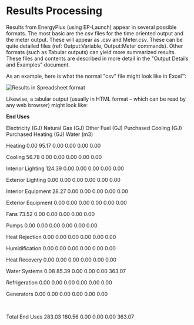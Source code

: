 # Results Processing

Results from EnergyPlus (using EP-Launch) appear in several possible formats.  The most basic are the csv files for the time oriented output and the meter output.  These will appear as <filename>.csv and <filename>Meter.csv.  These can be quite detailed files (ref: Output:Variable, Output:Meter commands).  Other formats (such as Tabular outputs) can yield more summarized results.  These files and contents are described in more detail in the "Output Details and Examples" document.

As an example, here is what the normal "csv" file might look like in Excel™:

![Results in Spreadsheet format](media/results-in-spreadsheet-format.png)


Likewise, a tabular output (usually in HTML format – which can be read by any web browser) might look like:

**End Uses**

Electricity (GJ)
Natural Gas (GJ)
Other Fuel (GJ)
Purchased Cooling (GJ)
Purchased Heating (GJ)
Water (m3)

Heating
0.00
95.17
0.00
0.00
0.00
0.00

Cooling
56.78
0.00
0.00
0.00
0.00
0.00

Interior Lighting
124.39
0.00
0.00
0.00
0.00
0.00

Exterior Lighting
0.00
0.00
0.00
0.00
0.00
0.00

Interior Equipment
28.27
0.00
0.00
0.00
0.00
0.00

Exterior Equipment
0.00
0.00
0.00
0.00
0.00
0.00

Fans
73.52
0.00
0.00
0.00
0.00
0.00

Pumps
0.00
0.00
0.00
0.00
0.00
0.00

Heat Rejection
0.00
0.00
0.00
0.00
0.00
0.00

Humidification
0.00
0.00
0.00
0.00
0.00
0.00

Heat Recovery
0.00
0.00
0.00
0.00
0.00
0.00

Water Systems
0.08
85.39
0.00
0.00
0.00
363.07

Refrigeration
0.00
0.00
0.00
0.00
0.00
0.00

Generators
0.00
0.00
0.00
0.00
0.00
0.00

 
 
 
 
 
 
 

Total End Uses
283.03
180.56
0.00
0.00
0.00
363.07
